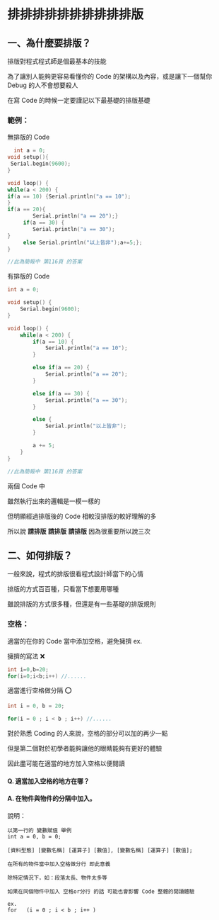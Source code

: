 # 排排排排排排排排排排版
## 一、為什麼要排版？
排版對程式程式師是個最基本的技能

為了讓別人能夠更容易看懂你的 Code 的架構以及內容，或是讓下一個幫你 Debug 的人不會想要殺人

在寫 Code 的時候一定要謹記以下最基礎的排版基礎

### 範例：
無排版的 Code
```C++
  int a = 0;
void setup(){
 Serial.begin(9600);
}

void loop() {
while(a < 200) {
if(a == 10) {Serial.println("a == 10");
}
if(a == 20){
        Serial.println("a == 20");}
     if(a == 30) {
        Serial.println("a == 30");
}
     else Serial.println("以上皆非");a+=5;};
}

//此為簡報中 第116頁 的答案
```

有排版的 Code
```C++
int a = 0;

void setup() {
    Serial.begin(9600);
}

void loop() {
    while(a < 200) {
        if(a == 10) {
            Serial.println("a == 10");
        }

        else if(a == 20) {
            Serial.println("a == 20");
        } 

        else if(a == 30) {
            Serial.println("a == 30");
        }

        else {
            Serial.println("以上皆非");
        }

        a += 5;
    }
}

//此為簡報中 第116頁 的答案
```

兩個 Code 中

雖然執行出來的邏輯是一模一樣的

但明顯經過排版後的 Code 相較沒排版的較好理解的多

所以說 **請排版** **請排版** **請排版** 因為很重要所以說三次

## 二、如何排版？
一般來說，程式的排版很看程式設計師當下的心情

排版的方式百百種，只看當下想要用哪種

雖說排版的方式很多種，但還是有一些基礎的排版規則

### 空格：
適當的在你的 Code 當中添加空格，避免擁擠
ex.

擁擠的寫法 ❌
```C++
int i=0,b=20;
for(i=0;i<b;i++) //......
```

適當進行空格做分隔 ⭕
```C++
int i = 0, b = 20;

for(i = 0 ; i < b ; i++) //......
```

對於熟悉 Coding 的人來說，空格的部分可以加的再少一點

但是第二個對於初學者能夠讓他的眼睛能夠有更好的體驗

因此盡可能在適當的地方加入空格以便閱讀

#### Q. 適當加入空格的地方在哪？
#### A. 在物件與物件的分隔中加入。

說明：
```
以第一行的 變數賦值 舉例
int a = 0, b = 0;

[資料型態] [變數名稱] [運算子] [數值], [變數名稱] [運算子] [數值];

在所有的物件當中加入空格做分行 即此意義

除特定情況下，如：段落太長、物件太多等

如果在同個物件中加入 空格or分行 的話 可能也會影響 Code 整體的閱讀體驗

ex.
for   (i = 0 ; i < b ; i++ )
```